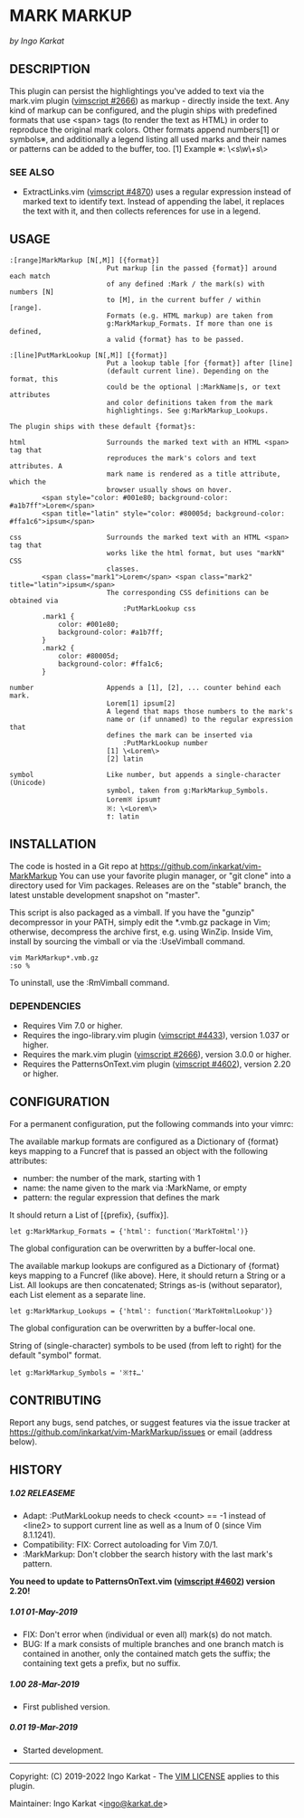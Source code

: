 MARK MARKUP
===============================================================================
_by Ingo Karkat_

DESCRIPTION
------------------------------------------------------------------------------

This plugin can persist the highlightings you've added to text via the
mark.vim plugin ([vimscript #2666](http://www.vim.org/scripts/script.php?script_id=2666)) as markup - directly inside the text. Any
kind of markup can be configured, and the plugin ships with predefined formats
that use &lt;span&gt; tags (to render the text as HTML) in order to reproduce the
original mark colors. Other formats append numbers[1] or symbols※, and
additionally a legend listing all used marks and their names or patterns can
be added to the buffer, too.                         [1] Example ※: \\&lt;s\\w\\+s\\&gt;

### SEE ALSO

- ExtractLinks.vim ([vimscript #4870](http://www.vim.org/scripts/script.php?script_id=4870)) uses a regular expression instead of
  marked text to identify text. Instead of appending the label, it replaces
  the text with it, and then collects references for use in a legend.

USAGE
------------------------------------------------------------------------------

    :[range]MarkMarkup [N[,M]] [{format}]
                            Put markup [in the passed {format}] around each match
                            of any defined :Mark / the mark(s) with numbers [N]
                            to [M], in the current buffer / within [range].
                            Formats (e.g. HTML markup) are taken from
                            g:MarkMarkup_Formats. If more than one is defined,
                            a valid {format} has to be passed.

    :[line]PutMarkLookup [N[,M]] [{format}]
                            Put a lookup table [for {format}] after [line]
                            (default current line). Depending on the format, this
                            could be the optional |:MarkName|s, or text attributes
                            and color definitions taken from the mark
                            highlightings. See g:MarkMarkup_Lookups.

    The plugin ships with these default {format}s:

    html                    Surrounds the marked text with an HTML <span> tag that
                            reproduces the mark's colors and text attributes. A
                            mark name is rendered as a title attribute, which the
                            browser usually shows on hover.
            <span style="color: #001e80; background-color: #a1b7ff">Lorem</span>
            <span title="latin" style="color: #80005d; background-color: #ffa1c6">ipsum</span>

    css                     Surrounds the marked text with an HTML <span> tag that
                            works like the html format, but uses "markN" CSS
                            classes.
            <span class="mark1">Lorem</span> <span class="mark2" title="latin">ipsum</span>
                            The corresponding CSS definitions can be obtained via
                                :PutMarkLookup css
            .mark1 {
                color: #001e80;
                background-color: #a1b7ff;
            }
            .mark2 {
                color: #80005d;
                background-color: #ffa1c6;
            }

    number                  Appends a [1], [2], ... counter behind each mark.
                            Lorem[1] ipsum[2]
                            A legend that maps those numbers to the mark's
                            name or (if unnamed) to the regular expression that
                            defines the mark can be inserted via
                                :PutMarkLookup number
                            [1] \<Lorem\>
                            [2] latin

    symbol                  Like number, but appends a single-character (Unicode)
                            symbol, taken from g:MarkMarkup_Symbols.
                            Lorem※ ipsum†
                            ※: \<Lorem\>
                            †: latin

INSTALLATION
------------------------------------------------------------------------------

The code is hosted in a Git repo at https://github.com/inkarkat/vim-MarkMarkup
You can use your favorite plugin manager, or "git clone" into a directory used
for Vim packages. Releases are on the "stable" branch, the latest unstable
development snapshot on "master".

This script is also packaged as a vimball. If you have the "gunzip"
decompressor in your PATH, simply edit the \*.vmb.gz package in Vim; otherwise,
decompress the archive first, e.g. using WinZip. Inside Vim, install by
sourcing the vimball or via the :UseVimball command.

    vim MarkMarkup*.vmb.gz
    :so %

To uninstall, use the :RmVimball command.

### DEPENDENCIES

- Requires Vim 7.0 or higher.
- Requires the ingo-library.vim plugin ([vimscript #4433](http://www.vim.org/scripts/script.php?script_id=4433)), version 1.037 or
  higher.
- Requires the mark.vim plugin ([vimscript #2666](http://www.vim.org/scripts/script.php?script_id=2666)), version 3.0.0 or higher.
- Requires the PatternsOnText.vim plugin ([vimscript #4602](http://www.vim.org/scripts/script.php?script_id=4602)), version 2.20 or
  higher.

CONFIGURATION
------------------------------------------------------------------------------

For a permanent configuration, put the following commands into your vimrc:

The available markup formats are configured as a Dictionary of {format} keys
mapping to a Funcref that is passed an object with the following attributes:
- number:   the number of the mark, starting with 1
- name:     the name given to the mark via :MarkName, or empty
- pattern:  the regular expression that defines the mark

It should return a List of [{prefix}, {suffix}].
 <!-- -->

    let g:MarkMarkup_Formats = {'html': function('MarkToHtml')}

The global configuration can be overwritten by a buffer-local one.

The available markup lookups are configured as a Dictionary of {format} keys
mapping to a Funcref (like above). Here, it should return a String or a List.
All lookups are then concatenated; Strings as-is (without separator), each
List element as a separate line.

    let g:MarkMarkup_Lookups = {'html': function('MarkToHtmlLookup')}

The global configuration can be overwritten by a buffer-local one.

String of (single-character) symbols to be used (from left to right) for the
default "symbol" format.

    let g:MarkMarkup_Symbols = '※†‡…'

CONTRIBUTING
------------------------------------------------------------------------------

Report any bugs, send patches, or suggest features via the issue tracker at
https://github.com/inkarkat/vim-MarkMarkup/issues or email (address below).

HISTORY
------------------------------------------------------------------------------

##### 1.02    RELEASEME
- Adapt: :PutMarkLookup needs to check &lt;count&gt; == -1 instead of &lt;line2&gt; to
  support current line as well as a lnum of 0 (since Vim 8.1.1241).
- Compatibility: FIX: Correct autoloading for Vim 7.0/1.
- :MarkMarkup: Don't clobber the search history with the last mark's pattern.

__You need to update to PatternsOnText.vim ([vimscript #4602](http://www.vim.org/scripts/script.php?script_id=4602)) version 2.20!__

##### 1.01    01-May-2019
- FIX: Don't error when (individual or even all) mark(s) do not match.
- BUG: If a mark consists of multiple branches and one branch match is
  contained in another, only the contained match gets the suffix; the
  containing text gets a prefix, but no suffix.

##### 1.00    28-Mar-2019
- First published version.

##### 0.01    19-Mar-2019
- Started development.

------------------------------------------------------------------------------
Copyright: (C) 2019-2022 Ingo Karkat -
The [VIM LICENSE](http://vimdoc.sourceforge.net/htmldoc/uganda.html#license) applies to this plugin.

Maintainer:     Ingo Karkat &lt;ingo@karkat.de&gt;
